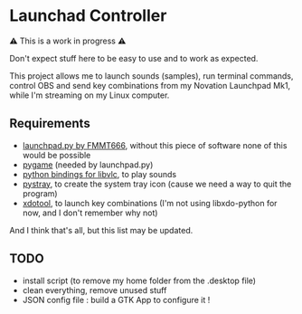 # Launchad Controller

:warning: This is a work in progress :warning:

Don't expect stuff here to be easy to use and to work as expected.

This project allows me to launch sounds (samples), run terminal commands, control OBS and send key combinations from my Novation Launchpad Mk1, while I'm streaming on my Linux computer.

## Requirements

- [launchpad.py by FMMT666](https://github.com/FMMT666/launchpad.py), without this piece of software none of this would be possible
- [pygame](https://github.com/pygame/pygame) (needed by launchpad.py)
- [python bindings for libvlc](https://github.com/oaubert/python-vlc), to play sounds
- [pystray](https://github.com/moses-palmer/pystray), to create the system tray icon (cause we need a way to quit the program)
- [xdotool](https://github.com/jordansissel/xdotool), to launch key combinations (I'm not using libxdo-python for now, and I don't remember why not)

And I think that's all, but this list may be updated.

## TODO

- install script (to remove my home folder from the .desktop file)
- clean everything, remove unused stuff
- JSON config file : build a GTK App to configure it !